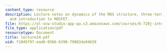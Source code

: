 ```yaml
---
content_type: resource
description: Lecture notes on dynamics of the MOS structure, three-terminal MOS structure,
  and introduction to MOSFET.
file: https://ol-ocw-studio-app-qa.s3.amazonaws.com/courses/6-720j-integrated-microelectronic-devices-spring-2007/f1045f97ead60566639079883da94b59_lecture24.pdf
file_type: application/pdf
resourcetype: Document
title: lecture24.pdf
uid: f1045f97-ead6-0566-6390-79883da94b59
---
```

